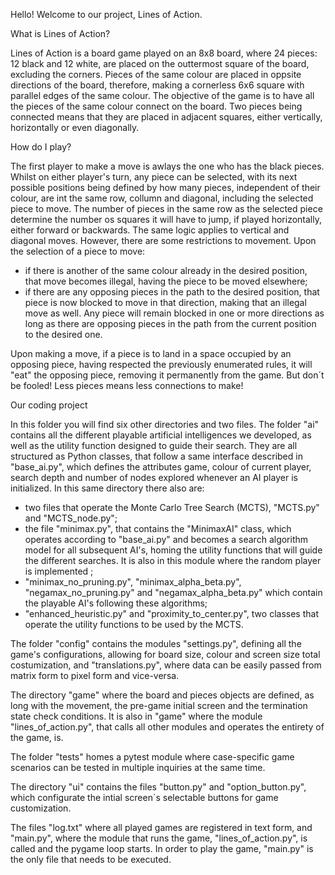Hello! Welcome to our project, Lines of Action.

What is Lines of Action?

Lines of Action is a board game played on an 8x8 board, where 24 pieces: 12 black and 12 white, are placed on the outtermost square of the board, excluding the corners.
Pieces of the same colour are placed in oppsite directions of the board, therefore, making a cornerless 6x6 square with parallel edges of the same colour.
The objective of the game is to have all the pieces of the same colour connect on the board. Two pieces being connected means that they are placed in adjacent squares, 
either vertically, horizontally or even diagonally. 

How do I play?

The first player to make a move is awlays the one who has the black pieces.
Whilst on either player's turn, any piece can be selected, with its next possible positions being defined by how many pieces, independent of their colour, are int the 
same row, collumn and diagonal, including the selected piece to move.
The number of pieces in the same row as the selected piece determine the number os squares it will have to jump, if played horizontally, either forward or backwards.
The same logic applies to vertical and diagonal moves.
However, there are some restrictions to movement. Upon the selection of a piece to move:
  - if there is another of the same colour already in the desired position, that move becomes illegal, having the piece to be moved elsewhere;
  - if there are any opposing pieces in the path to the desired position, that piece is now blocked to move in that direction, making that an illegal move as well.
Any piece will remain blocked in one or more directions as long as there are opposing pieces in the path from the current position to the desired one.

Upon making a move, if a piece is to land in a space occupied by an opposing piece, having respected the previously enumerated rules, it will "eat" the opposing piece,
removing it permanently from the game. But don´t be fooled! Less pieces means less connections to make!

Our coding project

In this folder you will find six other directories and two files.
The folder "ai" contains all the different playable artificial intelligences we developed, as well as the utility function designed to guide their search. They are 
all structured as Python classes, that follow a same interface described in "base_ai.py", which defines the attributes game, colour of current player, search depth 
and number of nodes explored whenever an AI player is initialized.
In this same directory there also are:
  - two files that operate the Monte Carlo Tree Search (MCTS), "MCTS.py" and "MCTS_node.py";
  - the file "minimax.py", that contains the "MinimaxAI" class, which operates according to "base_ai.py" and becomes a search algorithm model for all subsequent AI's, homing the utility functions that will guide the different searches. It is also in this module where the random player is implemented ; 
  - "minimax_no_pruning.py", "minimax_alpha_beta.py", "negamax_no_pruning.py" and "negamax_alpha_beta.py" which contain the playable AI's following these algorithms;
  - "enhanced_heuristic.py" and "proximity_to_center.py", two classes that operate the utility functions to be used by the MCTS.
    
The folder "config" contains the modules "settings.py", defining all the game's configurations, allowing for board size, colour and screen size total costumization, and
"translations.py", where data can be easily passed from matrix form to pixel form and vice-versa.

The directory "game" where the board and pieces objects are defined, as long with the movement, the pre-game initial screen and the termination state check conditions. It is also 
in "game" where the module "lines_of_action.py", that calls all other modules and operates the entirety of the game, is.

The folder "tests" homes a pytest module where case-specific game scenarios can be tested in multiple inquiries at the same time.

The directory "ui" contains the files "button.py" and "option_button.py", which configurate the intial screen´s selectable buttons for game customization.

The files "log.txt" where all played games are registered in text form, and "main.py", where the module that runs the game, "lines_of_action.py", is called and the pygame loop 
starts. In order to play the game, "main.py" is the only file that needs to be executed.

